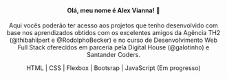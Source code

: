 <h4 align="center">
  Olá, meu nome é Alex Vianna! 👋
</h4>
<p align="center">
  Aqui vocês poderão ter acesso aos projetos que tenho desenvolvido com base nos aprendizados obtidos com os excelentes amigos da Agência TH2 (@thibahilpert e @RodolphoBecker) e no curso de Desenvolvimento Web Full Stack oferecidos em parceria pela Digital House (@galotinho) e Santander Coders.
</p>
<p align="center">
  HTML | CSS | Flexbox | Bootsrap | JavaScript (Em progresso)
</p>

<!--
**AlexVnn/AlexVnn** is a ✨ _special_ ✨ repository because its `README.md` (this file) appears on your GitHub profile.

Here are some ideas to get you started:

- 🔭 I’m currently working on ...
- 🌱 I’m currently learning ...
- 👯 I’m looking to collaborate on ...
- 🤔 I’m looking for help with ...
- 💬 Ask me about ...
- 📫 How to reach me: ...
- 😄 Pronouns: ...
- ⚡ Fun fact: ...
-->
